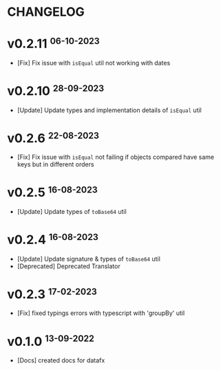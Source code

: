 # CHANGELOG

# v0.2.11 <small><sup>06-10-2023</sup></small>

- [Fix] Fix issue with `isEqual` util not working with dates

# v0.2.10 <small><sup>28-09-2023</sup></small>

- [Update] Update types and implementation details of `isEqual` util

# v0.2.6 <small><sup>22-08-2023</sup></small>

- [Fix] Fix issue with `isEqual` not failing if objects compared have same keys but in different orders

# v0.2.5 <small><sup>16-08-2023</sup></small>

- [Update] Update types of `toBase64` util

# v0.2.4 <small><sup>16-08-2023</sup></small>

- [Update] Update signature & types of `toBase64` util
- [Deprecated] Deprecated Translator

# v0.2.3 <small><sup>17-02-2023</sup></small>

- [Fix] fixed typings errors with typescript with 'groupBy' util

# v0.1.0 <small><sup>13-09-2022</sup></small>

- [Docs] created docs for datafx
